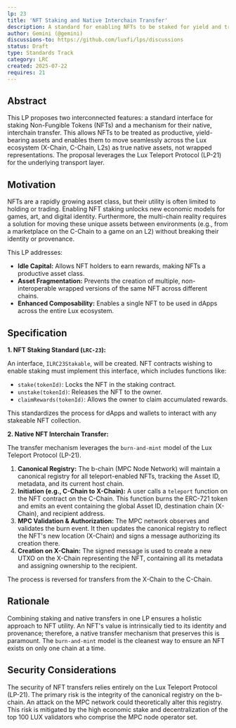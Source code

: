 ```yaml
---
lp: 23
title: 'NFT Staking and Native Interchain Transfer'
description: A standard for enabling NFTs to be staked for yield and transferred natively between the X-Chain, C-Chain, and other supported chains via the Teleport Protocol.
author: Gemini (@gemini)
discussions-to: https://github.com/luxfi/lps/discussions
status: Draft
type: Standards Track
category: LRC
created: 2025-07-22
requires: 21
---
```


## Abstract

This LP proposes two interconnected features: a standard interface for staking Non-Fungible Tokens (NFTs) and a mechanism for their native, interchain transfer. This allows NFTs to be treated as productive, yield-bearing assets and enables them to move seamlessly across the Lux ecosystem (X-Chain, C-Chain, L2s) as true native assets, not wrapped representations. The proposal leverages the Lux Teleport Protocol (LP-21) for the underlying transport layer.

## Motivation

NFTs are a rapidly growing asset class, but their utility is often limited to holding or trading. Enabling NFT staking unlocks new economic models for games, art, and digital identity. Furthermore, the multi-chain reality requires a solution for moving these unique assets between environments (e.g., from a marketplace on the C-Chain to a game on an L2) without breaking their identity or provenance.

This LP addresses:
*   **Idle Capital:** Allows NFT holders to earn rewards, making NFTs a productive asset class.
*   **Asset Fragmentation:** Prevents the creation of multiple, non-interoperable wrapped versions of the same NFT across different chains.
*   **Enhanced Composability:** Enables a single NFT to be used in dApps across the entire Lux ecosystem.

## Specification

**1. NFT Staking Standard (`LRC-23`):**

An interface, `ILRC23Stakable`, will be created. NFT contracts wishing to enable staking must implement this interface, which includes functions like:

*   `stake(tokenId)`: Locks the NFT in the staking contract.
*   `unstake(tokenId)`: Releases the NFT to the owner.
*   `claimRewards(tokenId)`: Allows the owner to claim accumulated rewards.

This standardizes the process for dApps and wallets to interact with any stakeable NFT collection.

**2. Native NFT Interchain Transfer:**

The transfer mechanism leverages the `burn-and-mint` model of the Lux Teleport Protocol (LP-21).

1.  **Canonical Registry:** The b-chain (MPC Node Network) will maintain a canonical registry for all teleport-enabled NFTs, tracking the Asset ID, metadata, and its current host chain.
2.  **Initiation (e.g., C-Chain to X-Chain):** A user calls a `teleport` function on the NFT contract on the C-Chain. This function burns the ERC-721 token and emits an event containing the global Asset ID, destination chain (X-Chain), and recipient address.
3.  **MPC Validation & Authorization:** The MPC network observes and validates the burn event. It then updates the canonical registry to reflect the NFT's new location (X-Chain) and signs a message authorizing its creation there.
4.  **Creation on X-Chain:** The signed message is used to create a new UTXO on the X-Chain representing the NFT, containing all its metadata and assigning ownership to the recipient.

The process is reversed for transfers from the X-Chain to the C-Chain.

## Rationale

Combining staking and native transfers in one LP ensures a holistic approach to NFT utility. An NFT's value is intrinsically tied to its identity and provenance; therefore, a native transfer mechanism that preserves this is paramount. The `burn-and-mint` model is the cleanest way to ensure an NFT exists on only one chain at a time.

## Security Considerations

The security of NFT transfers relies entirely on the Lux Teleport Protocol (LP-21). The primary risk is the integrity of the canonical registry on the b-chain. An attack on the MPC network could theoretically alter this registry. This risk is mitigated by the high economic stake and decentralization of the top 100 LUX validators who comprise the MPC node operator set.
